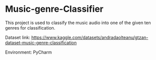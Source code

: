 # Music-genre-Classifier
This project is used to classify the music audio into one of the given ten genres for classification.

Dataset link: https://www.kaggle.com/datasets/andradaolteanu/gtzan-dataset-music-genre-classification

Environment: PyCharm
